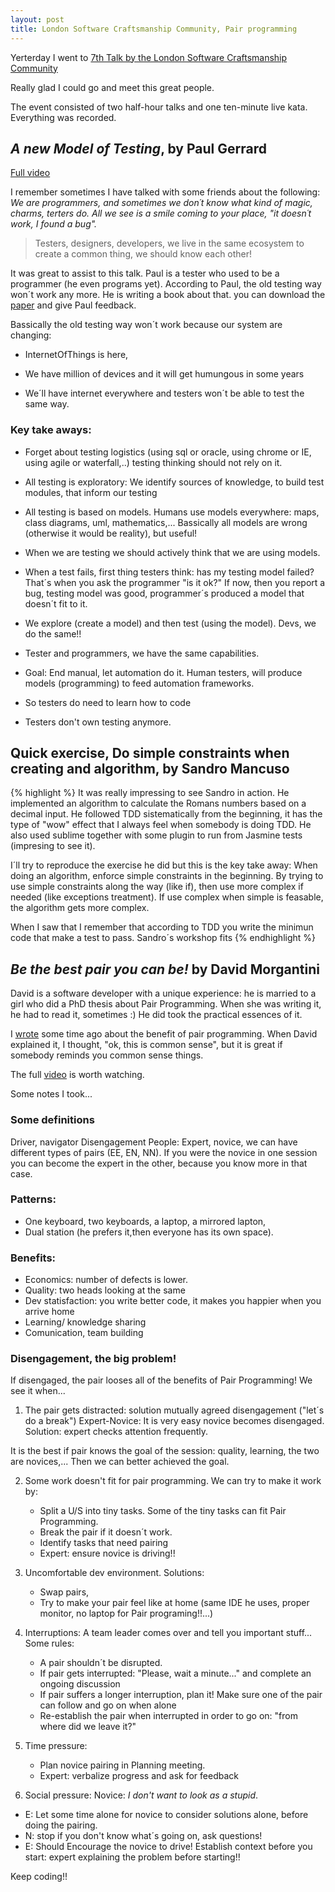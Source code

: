 ```yaml
---
layout: post
title: London Software Craftsmanship Community, Pair programming
---
```


Yerterday I went to [7th Talk by the London Software Craftsmanship Community](http://www.meetup.com/london-software-craftsmanship/events/212202712/)

Really glad I could go and meet this great people.

The event consisted of two half-hour talks and one ten-minute live kata. Everything was recorded.

## _A new Model of Testing_, by Paul Gerrard

[Full video](https://skillsmatter.com/skillscasts/5818-a-new-model-of-testing)

I remember sometimes I have talked with some friends about the following: 
_We are programmers, and sometimes we don´t know what kind of magic, charms, terters do. All we see is a smile coming to your place, "it doesn´t work, I found a bug"._

> Testers, designers, developers, we live in the same ecosystem to create a common thing, we should know each other!

It was great to assist to this talk. Paul is a tester who used to be a programmer (he even programs yet).
According to Paul, the old testing way won´t work any more. He is writing a book about that. you can download the [paper](http://dev.sp.qa/download/newModel/NMIntro) and give Paul feedback.

Bassically the old testing way won´t work because our system are changing:

- InternetOfThings is here,

- We have million of devices and it will get humungous in some years

- We´ll have internet everywhere and testers won´t be able to test the same way.

### Key take aways:

- Forget about testing logistics (using sql or oracle, using chrome or IE, using agile or waterfall,..) testing thinking should not rely on it.

+ All testing is exploratory: We identify sources of knowledge, to build test modules, that inform our testing

- All testing is based on models. Humans use models everywhere: maps, class diagrams, uml, mathematics,... Bassically all models are wrong (otherwise it would be reality), but useful!

+ When we are testing we should actively think that we are using models.

- When a test fails, first thing testers think: has my testing model failed? That´s when you ask the programmer "is it ok?" If now, then you report a bug, testing model was good, programmer´s produced a model that doesn´t fit to it.

+ We explore (create a model) and then test (using the model). Devs, we do the same!!

- Tester and programmers, we have the same capabilities.

+ Goal: End manual, let automation do it. Human testers, will produce models (programming) to feed automation frameworks.

- So testers do need to learn how to code

+ Testers don't own testing anymore.

## Quick exercise, Do simple constraints when creating and algorithm, by Sandro Mancuso

{% highlight %}
It was really impressing to see Sandro in action. He implemented an algorithm to calculate the Romans numbers based on a decimal input. He followed TDD sistematically from the beginning, it has the type of "wow" effect that I always feel when somebody is doing TDD. He also used sublime together with some plugin to run from Jasmine tests (impresing to see it).

I´ll try to reproduce the exercise he did but this is the key take away:
When doing an algorithm, enforce simple constraints in the beginning. By trying to use simple constraints along the way (like if), then use more complex if needed (like exceptions treatment).
If use complex when simple is feasable, the algorithm gets more complex.

When I saw that I remember that according to TDD you write the minimun code that make a test to pass. Sandro´s workshop fits {% endhighlight %}

## _Be the best pair you can be!_ by David Morgantini

David is a software developer with a unique experience: he is married to a girl who did a PhD thesis about Pair Programming. When she was writing it, he had to read it, sometimes :)
He did took the practical essences of it. 

I [wrote](http://runxfun.blogspot.co.uk/2012/12/software-creation-using-collaborationii.html) some time ago about the benefit of pair programming. When David explained it, I thought, "ok, this is common sense", but it is great if somebody reminds you common sense things.

The full [video](https://skillsmatter.com/skillscasts/5859-be-the-best-pair-you-can-be) is worth watching.

Some notes I took...

### Some definitions

Driver, navigator
Disengagement
People: Expert, novice, we can have different types of pairs (EE, EN, NN). If you were the novice in one session you can become the expert in the other, because you know more in that case.

### Patterns:

- One keyboard, two keyboards, a laptop, a mirrored lapton,
- Dual station (he prefers it,then everyone has its own space).

### Benefits:

- Economics: number of defects is lower.
- Quality: two heads looking at the same
- Dev statisfaction: you write better code, it makes you happier when you arrive home
- Learning/ knowledge sharing
- Comunication, team building

### Disengagement, the big problem!

If disengaged, the pair looses all of the benefits of Pair Programming!
We see it when...

1. The pair gets distracted: solution mutually agreed disengagement ("let´s do a break")
Expert-Novice: It is very easy novice becomes disengaged. Solution: expert checks attention frequently.

It is the best if pair knows the goal of the session: quality, learning, the two are novices,... Then we can better achieved the goal.

2. Some work doesn't fit for pair programming. We can try to make it work by:

	- Split a U/S into tiny tasks. Some of the tiny tasks can fit Pair Programming.
	- Break the pair if it doesn´t work.
	- Identify tasks that need pairing
	- Expert: ensure novice is driving!! 

3. Uncomfortable dev environment. Solutions: 

	- Swap pairs, 
	- Try to make your pair feel like at home (same IDE he uses, proper monitor, no laptop for Pair programing!!...)

4. Interruptions: A team leader comes over and tell you important stuff... 
Some rules:

	- A pair shouldn´t be disrupted.
	- If pair gets interrupted: "Please, wait a minute..." and complete an ongoing discussion
	- If pair suffers a longer interruption, plan it! Make sure one of the pair can follow and go on when alone
	- Re-establish the pair when interrupted in order to go on: "from where did we leave it?"

5. Time pressure:

	- Plan novice pairing in Planning meeting.
	- Expert: verbalize progress and ask for feedback

6. Social pressure:
Novice: _I don't want to look as a stupid_.

- E: Let some time alone for novice to consider solutions alone, before doing the pairing.
- N: stop if you don't know what´s going on, ask questions!
- E: Should Encourage the novice to drive!
	Establish context before you start: expert explaining the problem before starting!!

Keep coding!!


